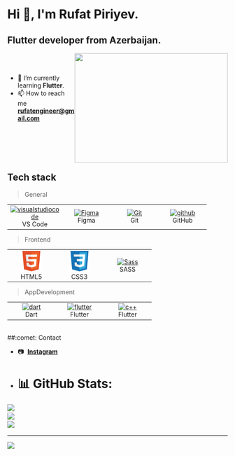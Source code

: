 <h1 align="left">Hi 👋, I'm Rufat Piriyev.</h1>

<div>

</div>
 
<h2 align="left">Flutter developer from Azerbaijan.</h2>
<a>
  <img src="https://raw.githubusercontent.com/abhisheknaiidu/abhisheknaiidu/master/code.gif" alt="" align="right" width="350" height="250"/>
</a>
<br>
<br>



- 🌱 I’m currently learning **Flutter**.
- 📫 How to reach me **rufatengineer@gmail.com**
  <br>
  <br>
  <br>
  <br>
  <br>
  <br>




<h2 align="left" id="rufat-stack">Tech stack</h2>

>  General
 
<table width='100%'>
  <tr>
   <td align="center" width="96"> 
        <a href="#rufat-stack" target="_blank" rel="noreferrer"> 
            <img src="https://upload.wikimedia.org/wikipedia/commons/thumb/9/9a/Visual_Studio_Code_1.35_icon.svg/1200px-Visual_Studio_Code_1.35_icon.svg.png" alt="visualstudiocode" width="48" height="48"/> 
        </a>
        <br>VS Code
    </td>
    <td align="center" width="96">
      <a href="#rufat-stack" >
        <img src="https://upload.wikimedia.org/wikipedia/commons/3/33/Figma-logo.svg" width="45" height="45" alt="Figma" />
      </a>
      <br>Figma
    </td>
    <td align="center" width="96">
      <a href="#rufat-stack" >
        <img src="https://upload.wikimedia.org/wikipedia/commons/thumb/3/3f/Git_icon.svg/1200px-Git_icon.svg.png" width="48" height="48" alt="Git" />
      </a>
      <br>Git
    </td>
   <td align="center" width="96"> 
        <a href="#rufat-stack" target="_blank" rel="noreferrer"> 
            <img src="https://static-00.iconduck.com/assets.00/github-icon-2048x1988-jzvzcf2t.png" alt="github" width="48" height="48"/> 
        </a>
        <br>GitHub
    </td>
  </tr> 
</table>

>  Frontend
 
<table width='100%'> 
    <tr>
        <td align="center" width="96">
            <a href="#rufat-stack">
              <img src="https://raw.githubusercontent.com/devicons/devicon/1119b9f84c0290e0f0b38982099a2bd027a48bf1/icons/html5/html5-original.svg" width="48" height="48" alt="Html5" />
            </a>
            <br>HTML5
        </td>
        <td align="center" width="96"> 
            <a href="#rufat-stack" >
              <img src="https://raw.githubusercontent.com/devicons/devicon/1119b9f84c0290e0f0b38982099a2bd027a48bf1/icons/css3/css3-original.svg" width="48" height="48" alt="css3" />
            </a>
            <br>CSS3
        </td>
        <td align="center" width="96">
            <a href="#rufat-stack">
              <img src="https://brandeps.com/icon-download/S/Sass-icon-vector-04.svg" width="48" height="48" alt="Sass" />
            </a>
            <br>SASS
        </td>
</table>

>  AppDevelopment
 
<table width='100%'> 
    <tr>
     <td align="center" width="96">
        <a href="https://dart.dev/" target="_blank" rel="noreferrer"> 
            <img src="https://upload.wikimedia.org/wikipedia/commons/c/c6/Dart_logo.png" alt="dart" width="48" height="48"/> 
        </a>
      <br>Dart
    </td>
    <td align="center" width="96">
            <a href="https://flutter.dev/" target="_blank" rel="noreferrer"> 
            <img src="https://cdn-images-1.medium.com/max/1200/1*5-aoK8IBmXve5whBQM90GA.png" alt="flutter" width="48" height="48"/> 
        </a>
      <br>Flutter
    </td>
     <td align="center" width="96">
        <a href="#" target="_blank" rel="noreferrer"> 
            <img src="https://upload.wikimedia.org/wikipedia/commons/thumb/1/18/ISO_C%2B%2B_Logo.svg/1200px-ISO_C%2B%2B_Logo.svg.png" alt="c++" width="48" height="48"/> 
        </a>
      <br>Flutter
    </td>
  </tr> 
</table>

<br>
##:comet: Contact
<a href="#">
  <img align="right"/>
</a>


- :camera: &nbsp;**[Instagram](https://www.instagram.com/rufat.rrrrr/)**

- # 📊 GitHub Stats:
![](https://github-readme-stats.vercel.app/api?username=rufatpiriyev04&theme=dark&hide_border=false&include_all_commits=false&count_private=false)<br/>
![](https://github-readme-streak-stats.herokuapp.com/?user=rufatpiriyev04&theme=dark&hide_border=false)<br/>
![](https://github-readme-stats.vercel.app/api/top-langs/?username=rufatpiriyev04&theme=dark&hide_border=false&include_all_commits=false&count_private=false&layout=compact)

---
[![](https://visitcount.itsvg.in/api?id=rufatpiriyev04&icon=0&color=0)](https://visitcount.itsvg.in)

<!-- Proudly created with GPRM ( https://gprm.itsvg.in ) -->

<br>
    
